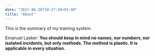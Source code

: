 ```yaml
---
date: "2017-06-26T18:27:58+01:00"
title: "About"
---
```


This is the summary of my training system. 

Emanuel Lasker: **You should keep in mind no names, nor numbers, nor isolated incidents, but only methods. The method is plastic. It is applicable in every situation.**

